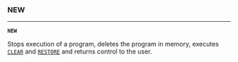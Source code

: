 ### NEW
***
<code><b>NEW</b></code>

Stops execution of a program, deletes the program in memory, executes [`CLEAR`](CLEAR)
and [`RESTORE`](RESTORE) and returns control to the user.
